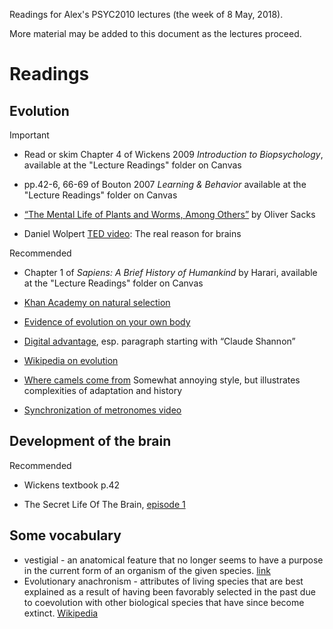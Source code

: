 <!-- Jekyll adds a maladaptive header, probably confuses the students. It doesn't do anything for me besides
automatically creating the html file remotely. So, could consider deleting the theme and just create the html files locally like I do for ATHK1001.
-->
Readings for Alex's PSYC2010 lectures (the week of 8 May, 2018). 

More material may be added to this document as the lectures proceed.

# Readings

## Evolution

Important

* Read or skim Chapter 4 of Wickens 2009 *Introduction to Biopsychology*, 
available at the "Lecture Readings" folder on Canvas

* pp.42-6, 66-69 of Bouton 2007 *Learning & Behavior* available at the "Lecture Readings" folder on Canvas

* [“The Mental Life of Plants and Worms, Among Others”](http://www.nybooks.com/articles/archives/2014/apr/24/mental-life-plants-and-worms-among-others/) by Oliver Sacks 

*  Daniel Wolpert [TED video](www.ted.com/talks/daniel_wolpert_the_real_reason_for_brains): The real reason for brains  

Recommended

* Chapter 1 of *Sapiens: A Brief History of Humankind* by Harari, available at the "Lecture Readings" folder on Canvas

* [Khan Academy on natural selection](https://www.khanacademy.org/science/biology/her/evolution-and-natural-selection/v/introduction-to-evolution-and-natural-selec)

* [Evidence of evolution on your own body](http://www.iflscience.com/plants-and-animals/you-can-find-evidence-evolution-your-own-body/)

* [Digital advantage](http://edge.org/conversation/neil_gershenfeld-digital-reality), esp. paragraph starting with “Claude Shannon”

* [Wikipedia on evolution](http://en.wikipedia.org/wiki/Introduction_to_evolution)

* [Where camels come from](https://www.ted.com/talks/latif_nasser_you_have_no_idea_where_camels_really_come_from#t-460441) Somewhat annoying style, but illustrates complexities of adaptation and history

* [Synchronization of metronomes video](https://www.youtube.com/watch?v=Aaxw4zbULMs&list=PLEA000F355389E106)

## Development of the brain

Recommended

* Wickens textbook p.42<!--, available at the [University Elearning site](https://elearning.sydney.edu.au/webapps/blackboard/content/contentWrapper.jsp?content_id=_4356743_1&displayName=Readings+for+PSYC2010+and+PSYC2910+lectures+and+tutorials&course_id=_65997_1&navItem=content&href=%2Fwebapps%2Fblackboard%2Fexecute%2Fblti%2FlaunchPlacement%3Fblti_placement_id%3D_97_1%26content_id%3D_4356743_1%26course_id%3D_65997_1)
-->

* The Secret Life Of The Brain, [episode 1](https://www.youtube.com/watch?v=hDOmQS-t_qM)

<!-- This is from when David Alais was on sabbatical and I taught Hearing 
## Hearing

http://opac.library.usyd.edu.au/search/r?SEARCH=PSYC2011
The individual library pages for the chapters are:

* [Chapter 9 (on hearing)](http://opac.library.usyd.edu.au:80/record=b5275977~S4) of *Sensation and Perception*  

* [Chapter 11 (on hearing)](http://opac.library.usyd.edu.au:80/record=b5275978~S4) of *Perception*:  

-->

## Some vocabulary

* vestigial -  an anatomical feature that no longer seems to have a purpose in the current form of an organism of the given species. [link](https://www.thoughtco.com/about-vestigial-structures-1224771)
* Evolutionary anachronism - attributes of living species that are best explained as a result of having been favorably selected in the past due to coevolution with other biological species that have since become extinct. [Wikipedia](https://en.wikipedia.org/wiki/Evolutionary_anachronism)

